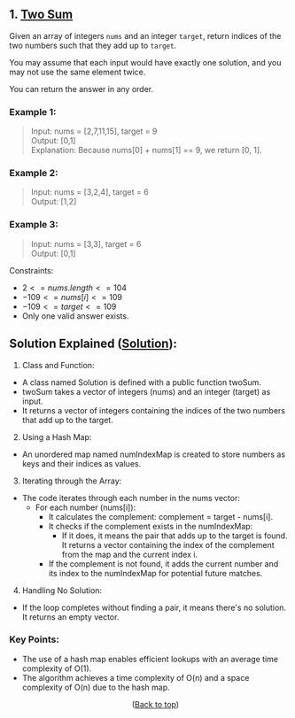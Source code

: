 <div id="top"></div>

## 1. [Two Sum](https://leetcode.com/problems/two-sum/)

Given an array of integers ```nums``` and an integer ```target```, return indices of the two numbers such that they add up to ```target```.

You may assume that each input would have exactly one solution, and you may not use the same element twice.

You can return the answer in any order.

 

### Example 1:

> Input: nums = [2,7,11,15], target = 9<br/>
> Output: [0,1] <br/>
> Explanation: Because nums[0] + nums[1] == 9, we return [0, 1].
### Example 2:

> Input: nums = [3,2,4], target = 6 <br/>
> Output: [1,2]
### Example 3:

> Input: nums = [3,3], target = 6 <br/>
> Output: [0,1]
 

Constraints:

- $2 <= nums.length <= 104$
- $-109 <= nums[i] <= 109$
- $-109 <= target <= 109$
- Only one valid answer exists.

## Solution Explained ([Solution](main.cpp)):
1. Class and Function:

- A class named Solution is defined with a public function twoSum.
- twoSum takes a vector of integers (nums) and an integer (target) as input.
- It returns a vector of integers containing the indices of the two numbers that add up to the target.</li>
2. Using a Hash Map:

- An unordered map named numIndexMap is created to store numbers as keys and their indices as values.</li>
3. Iterating through the Array:

- The code iterates through each number in the nums vector:
  - For each number (nums[i]):
    - It calculates the complement: complement = target - nums[i].
    - It checks if the complement exists in the numIndexMap:
       - If it does, it means the pair that adds up to the target is found. It returns a vector containing the index of the complement from the map and the current index i.
    - If the complement is not found, it adds the current number and its index to the numIndexMap for potential future matches.
  
4. Handling No Solution:

- If the loop completes without finding a pair, it means there's no solution. It returns an empty vector.
### Key Points:

- The use of a hash map enables efficient lookups with an average time complexity of O(1).
- The algorithm achieves a time complexity of O(n) and a space complexity of O(n) due to the hash map.
  <p align="center">(<a href="#top">Back to top</a>)</p>
